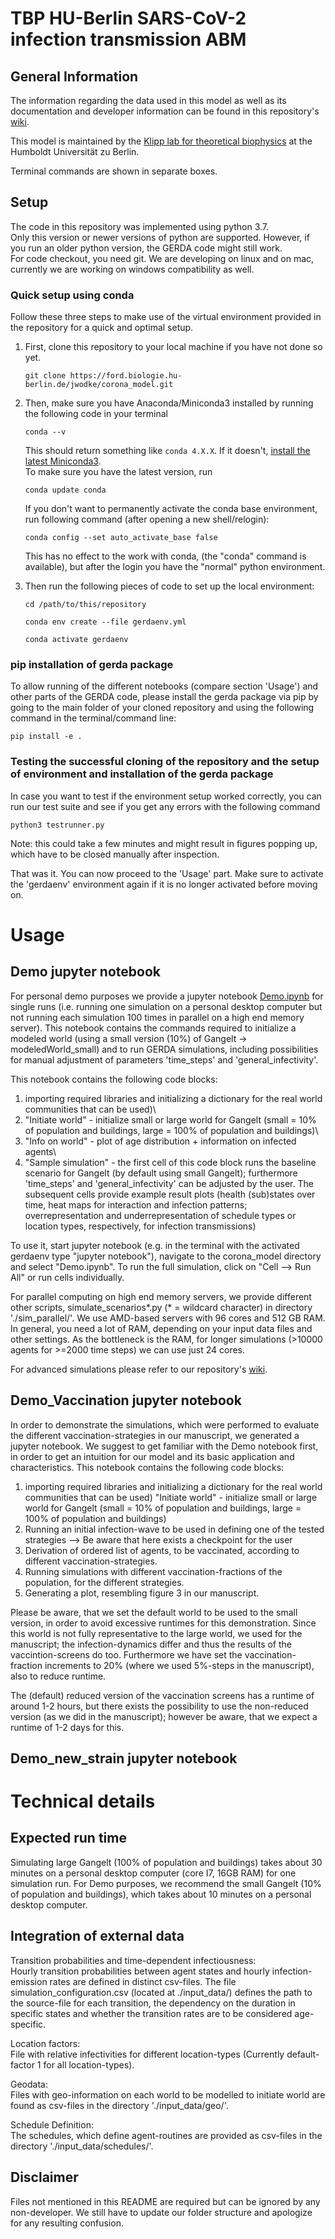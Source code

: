 # TBP HU-Berlin SARS-CoV-2 infection transmission ABM

## General Information
The information regarding the data used in this model as well as its documentation and developer information can be found in this repository's [wiki](https://ford.biologie.hu-berlin.de/jwodke/corona_model/-/wikis/home).

This model is maintained by the [Klipp lab for theoretical biophysics](https://rumo.biologie.hu-berlin.de/tbp/index.php/en/) at the Humboldt Universität zu Berlin.

Terminal commands are shown in separate boxes.

## Setup
The code in this repository was implemented using python 3.7.\
Only this version or newer versions of python are supported. However, if you run an older python version, the GERDA code might still work.\
For code checkout, you need git.
We are developing on linux and on mac, currently we are working on windows compatibility as well.

### Quick setup using conda
Follow these three steps to make use of the virtual environment provided in the repository for a quick and optimal setup.
1. First, clone this repository to your local machine if you have not done so yet.
    ```
    git clone https://ford.biologie.hu-berlin.de/jwodke/corona_model.git
    ```

2. Then, make sure you have Anaconda/Miniconda3 installed by running the following code in your terminal
    ```
    conda --v
    ```
    This should return something like `conda 4.X.X`. If it doesn't, [install the latest Miniconda3](https://docs.conda.io/en/latest/miniconda.html). \
    To make sure you have the latest version, run
    ```
    conda update conda
    ```
    If you don't want to permanently activate the conda base environment,
    run following command (after opening a new shell/relogin):
    ```
    conda config --set auto_activate_base false
    ```
    This has no effect to the work with conda, (the "conda" command is available), but after the login you have the "normal" python environment.

3. Then run the following pieces of code to set up the local environment:
    ```
    cd /path/to/this/repository
    ```
    ```
    conda env create --file gerdaenv.yml
    ```
    ```
    conda activate gerdaenv
    ```

### pip installation of gerda package
To allow running of the different notebooks (compare section 'Usage') and other parts of the GERDA code, please install the gerda package via pip by going to the main folder of your cloned repository and using the following command in the terminal/command line:
```
pip install -e .
```

### Testing the successful cloning of the repository and the setup of environment and installation of the gerda package
In case you want to test if the environment setup worked correctly, you can run our test suite and see if you get any errors with the following command
```
python3 testrunner.py
```
Note: this could take a few minutes and might result in figures popping up, which have to be closed manually after inspection.

That was it. You can now proceed to the 'Usage' part. Make sure to activate the 'gerdaenv' environment again if it is no longer activated before moving on.

# Usage
## Demo jupyter notebook
For personal demo purposes we provide a jupyter notebook [Demo.ipynb](https://ford.biologie.hu-berlin.de/jwodke/corona_model/-/blob/master/Demo.ipynb) for single runs (i.e. running one simulation on a personal desktop computer but not running each simulation 100 times in parallel on a high end memory server). This notebook contains the commands required to initialize a modeled world (using a small version (10%) of Gangelt -> modeledWorld_small) and to run GERDA simulations, including possibilities for manual adjustment of parameters 'time_steps' and 'general_infectivity'. 

This notebook contains the following code blocks:
1. importing required libraries and initializing a dictionary for the real world communities that can be used)\
2. "Initiate world" - initialize small or large world for Gangelt (small = 10% of population and buildings, large = 100% of population and buildings)\
3. "Info on world" - plot of age distribution + information on infected agents\
4. "Sample simulation" - the first cell of this code block runs the baseline scenario for Gangelt (by default using small Gangelt); furthermore 'time_steps' and 'general_infectivity' can be adjusted by the user. The subsequent cells provide example result plots (health (sub)states over time, heat maps for interaction and infection patterns; overrepresentation and underrepresentation of schedule types or location types, respectively, for infection transmissions)

To use it, start jupyter notebook (e.g. in the terminal with the activated gerdaenv type "jupyter notebook"), navigate to the corona_model directory and select "Demo.ipynb". To run the full simulation, click on "Cell --> Run All" or run cells individually.

For parallel computing on high end memory servers, we provide different other scripts, simulate_scenarios*.py (* = wildcard character) in directory './sim_parallel/'. We use AMD-based servers with 96 cores and 512 GB RAM. In general, you need a lot of RAM, depending on your input data files and other settings. As the bottleneck is the RAM, for longer simulations (>10000 agents for >=2000 time steps) we can use just 24 cores.

For advanced simulations please refer to our repository's [wiki](https://ford.biologie.hu-berlin.de/jwodke/corona_model/-/wikis/home).

## Demo_Vaccination jupyter notebook
In order to demonstrate the simulations, which were performed to evaluate the different vaccination-strategies in our manuscript, we generated a jupyter notebook. We suggest to get familiar with the Demo notebook first, in order to get an intuition for our model and its basic application and characteristics. 
This notebook contains the following code blocks:
1. importing required libraries and initializing a dictionary for the real world communities that can be used) "Initiate world" - initialize small or large world for Gangelt (small = 10% of population and buildings, large = 100% of population and buildings)
2. Running an initial infection-wave to be used in defining one of the tested strategies
	—> Be aware that here exists a checkpoint for the user 
3. Derivation of ordered list of agents, to be vaccinated, according to different vaccination-strategies.
4. Running simulations with different vaccination-fractions of the population, for the different strategies.
5. Generating a plot, resembling figure 3 in our manuscript.

Please be aware, that we set the default world to be used to the small version, in order to avoid excessive runtimes for this demonstration. 
Since this world is not fully representative to the large world, we used for the manuscript; the infection-dynamics differ and thus the results of the vaccintion-screens do too.
Furthermore we have set the vaccination-fraction increments to 20% (where we used 5%-steps in the manuscript), also to reduce runtime.

The (default) reduced version of the vaccination screens has a runtime of around 1-2 hours, but there exists the possibility to use the non-reduced version (as we did in the manuscript); however be aware, that we expect a runtime of 1-2 days for this.

## Demo_new_strain jupyter notebook


# Technical details
## Expected run time
Simulating large Gangelt (100% of population and buildings) takes about 30 minutes on a personal desktop computer (core I7, 16GB RAM) for one simulation run. For Demo purposes, we recommend the small Gangelt (10% of population and buildings), which takes about 10 minutes on a personal desktop computer.

## Integration of external data
Transition probabilities and time-dependent infectiousness:\
Hourly transition probabilities between agent states and hourly infection-emission rates are defined in distinct csv-files. The file simulation_configuration.csv (located at ./input_data/) defines the path to the source-file for each transition, the dependency on the duration in specific states and whether the transition rates are to be considered age-specific.

Location factors:\
File with relative infectivities for different location-types (Currently default-factor 1 for all location-types).

Geodata:\
Files with geo-information on each world to be modelled to initiate world are found as csv-files in the directory './input_data/geo/'.

Schedule Definition:\
The schedules, which define agent-routines are provided as csv-files in the directory './input_data/schedules/'.

## Disclaimer
Files not mentioned in this README are required but can be ignored by any non-developer. We still have to update our folder structure and apologize for any resulting confusion.
